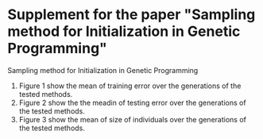 # Supplement for the paper "Sampling method for Initialization in Genetic Programming"
  Sampling method for Initialization in Genetic Programming
1.	Figure 1 show the mean of training error over the generations of the tested methods.
2.	Figure 2 show the the meadin of testing error over the generations of the tested methods.
3.	Figure 3 show the mean of size of individuals over the generations of the tested methods.
